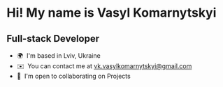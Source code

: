 Hi! My name is Vasyl Komarnytskyi
==========================================================================================================================================

Full-stack Developer
--------------

* 🌍  I'm based in Lviv, Ukraine
* ✉️  You can contact me at [vk.vasylkomarnytskyi@gmail.com](mailto:vk.vasylkomarnytskyi@gmail.com)
* 🤝  I'm open to collaborating on Projects
